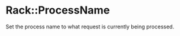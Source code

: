 Rack::ProcessName
=================

Set the process name to what request is currently being processed.

